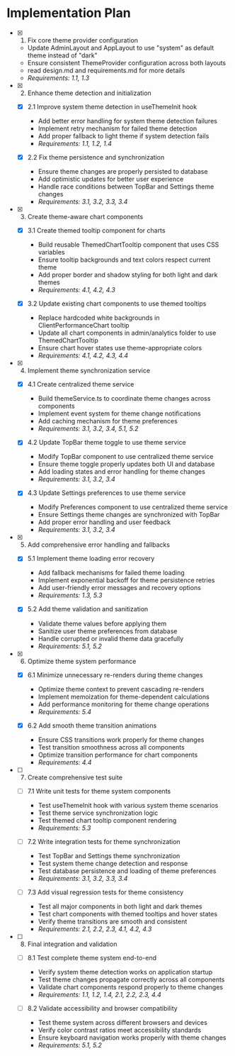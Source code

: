 # Implementation Plan

- [x] 1. Fix core theme provider configuration





  - Update AdminLayout and AppLayout to use "system" as default theme instead of "dark"
  - Ensure consistent ThemeProvider configuration across both layouts
  - read design.md and requirements.md for more details
  - _Requirements: 1.1, 1.3_

- [x] 2. Enhance theme detection and initialization


  - [x] 2.1 Improve system theme detection in useThemeInit hook


    - Add better error handling for system theme detection failures
    - Implement retry mechanism for failed theme detection
    - Add proper fallback to light theme if system detection fails
    - _Requirements: 1.1, 1.2, 1.4_

  - [x] 2.2 Fix theme persistence and synchronization


    - Ensure theme changes are properly persisted to database
    - Add optimistic updates for better user experience
    - Handle race conditions between TopBar and Settings theme changes
    - _Requirements: 3.1, 3.2, 3.3, 3.4_

- [x] 3. Create theme-aware chart components


  - [x] 3.1 Create themed tooltip component for charts


    - Build reusable ThemedChartTooltip component that uses CSS variables
    - Ensure tooltip backgrounds and text colors respect current theme
    - Add proper border and shadow styling for both light and dark themes
    - _Requirements: 4.1, 4.2, 4.3_

  - [x] 3.2 Update existing chart components to use themed tooltips


    - Replace hardcoded white backgrounds in ClientPerformanceChart tooltip
    - Update all chart components in admin/analytics folder to use ThemedChartTooltip
    - Ensure chart hover states use theme-appropriate colors
    - _Requirements: 4.1, 4.2, 4.3, 4.4_

- [x] 4. Implement theme synchronization service


  - [x] 4.1 Create centralized theme service


    - Build themeService.ts to coordinate theme changes across components
    - Implement event system for theme change notifications
    - Add caching mechanism for theme preferences
    - _Requirements: 3.1, 3.2, 3.4, 5.1, 5.2_

  - [x] 4.2 Update TopBar theme toggle to use theme service


    - Modify TopBar component to use centralized theme service
    - Ensure theme toggle properly updates both UI and database
    - Add loading states and error handling for theme changes
    - _Requirements: 3.1, 3.2, 3.4_

  - [x] 4.3 Update Settings preferences to use theme service


    - Modify Preferences component to use centralized theme service
    - Ensure Settings theme changes are synchronized with TopBar
    - Add proper error handling and user feedback
    - _Requirements: 3.1, 3.2, 3.4_

- [x] 5. Add comprehensive error handling and fallbacks


  - [x] 5.1 Implement theme loading error recovery


    - Add fallback mechanisms for failed theme loading
    - Implement exponential backoff for theme persistence retries
    - Add user-friendly error messages and recovery options
    - _Requirements: 1.3, 5.3_

  - [x] 5.2 Add theme validation and sanitization


    - Validate theme values before applying them
    - Sanitize user theme preferences from database
    - Handle corrupted or invalid theme data gracefully
    - _Requirements: 5.1, 5.2_

- [x] 6. Optimize theme system performance


  - [x] 6.1 Minimize unnecessary re-renders during theme changes


    - Optimize theme context to prevent cascading re-renders
    - Implement memoization for theme-dependent calculations
    - Add performance monitoring for theme change operations
    - _Requirements: 5.4_

  - [x] 6.2 Add smooth theme transition animations


    - Ensure CSS transitions work properly for theme changes
    - Test transition smoothness across all components
    - Optimize transition performance for chart components
    - _Requirements: 4.4_

- [ ] 7. Create comprehensive test suite
  - [ ] 7.1 Write unit tests for theme system components
    - Test useThemeInit hook with various system theme scenarios
    - Test theme service synchronization logic
    - Test themed chart tooltip component rendering
    - _Requirements: 5.3_

  - [ ] 7.2 Write integration tests for theme synchronization
    - Test TopBar and Settings theme synchronization
    - Test system theme change detection and response
    - Test database persistence and loading of theme preferences
    - _Requirements: 3.1, 3.2, 3.3, 3.4_

  - [ ] 7.3 Add visual regression tests for theme consistency
    - Test all major components in both light and dark themes
    - Test chart components with themed tooltips and hover states
    - Verify theme transitions are smooth and consistent
    - _Requirements: 2.1, 2.2, 2.3, 4.1, 4.2, 4.3_

- [ ] 8. Final integration and validation
  - [ ] 8.1 Test complete theme system end-to-end
    - Verify system theme detection works on application startup
    - Test theme changes propagate correctly across all components
    - Validate chart components respond properly to theme changes
    - _Requirements: 1.1, 1.2, 1.4, 2.1, 2.2, 2.3, 4.4_

  - [ ] 8.2 Validate accessibility and browser compatibility
    - Test theme system across different browsers and devices
    - Verify color contrast ratios meet accessibility standards
    - Ensure keyboard navigation works properly with theme changes
    - _Requirements: 5.1, 5.2_